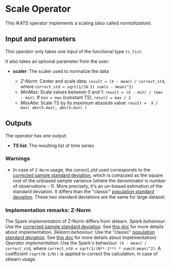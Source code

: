 # Scale Operator

This IKATS operator implements a scaling (also called *normalization*).

## Input and parameters

This operator only takes one input of the functional type `ts_list`.

It also takes an optional parameter from the user:

- **scaler**: The scaler used to normalize the data

  - *Z-Norm*: Center and scale data: `result = (X - mean) / correct_std`, where `correct_std = sqrt(1/(N-1) sum(x - mean)^2)`
  - *MinMax*: Scale values between 0 and 1: `result = (X - min) / (max - min)`. If `min = max` (constant TS), `result = max / 2`
  - *MaxAbs*: Scale TS by its maximum absolute value: `result =  X / max( abs(X.max), abs(X.min) )`

## Outputs

The operator has one output:

- **TS list**: The resulting list of time series

### Warnings

- In case of `Z-Norm` usage, the *correct_std* used corresponds to the [corrected sample standard deviation](https://en.wikipedia.org/wiki/Standard_deviation#Corrected_sample_standard_deviation), 
  which is computed as the square root of the unbiased sample variance (where the denominator is number of observations - 1).
  More precisely, it's an un-biased estimation of the standard deviation. It differs than the "classic" [population standard deviation](https://en.wikipedia.org/wiki/Standard_deviation#Estimation). These two standard deviations are the same for large dataset.

### Implementation remarks: Z-Norm

The Spark implementation of Z-Norm differs from sklearn.
*Spark behaviour:* Use the [corrected sample standard deviation](https://en.wikipedia.org/wiki/Standard_deviation#Corrected_sample_standard_deviation). See [this doc](https://stackoverflow.com/questions/51753088/standardscaler-in-spark-not-working-as-expected) for more details about implementation.
*Sklearn behaviour:* Use the "classic" [population standard deviation](https://en.wikipedia.org/wiki/Standard_deviation#Estimation). See [this doc](https://stackoverflow.com/questions/51753088/standardscaler-in-spark-not-working-as-expected) for more details about implementation)
*Operator implementation:* Use the Spark's behaviour: `(X - mean) / correct_std`, where `correct_std = sqrt(1/(N**-1**) * sum(X-mean)^2)`. A coefficient `(sqrt(N-1/N))` is applied to correct the calculation, in case of sklearn usage.
